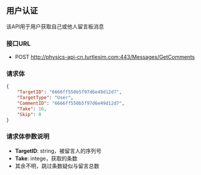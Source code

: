 ## 用户认证

该API用于用户获取自己或他人留言板消息

### 接口URL

- POST http://physics-api-cn.turtlesim.com:443/Messages/GetComments

### 请求体

```JSON
{
    "TargetID": "6666ff550b5f97d6e49d12d7",
    "TargetType": "User",
    "CommentID": "6666ff550b5f97d6e49d12d7",
    "Take": 16,
    "Skip": 0
}
```


### 请求体参数说明

- **TargetID**: string，被留言人的序列号
- **Take**: intege，获取的条数
- 其余不明，跳过条数疑似与留言总数